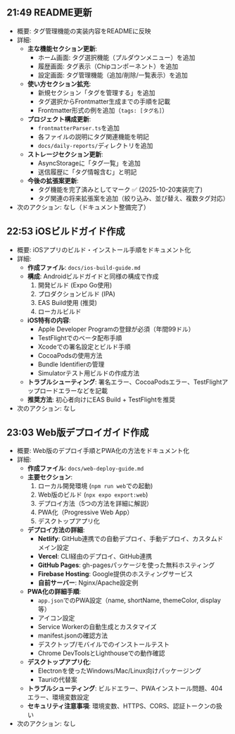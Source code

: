 ## 21:49 README更新

- 概要: タグ管理機能の実装内容をREADMEに反映
- 詳細:
  - **主な機能セクション更新**:
    - ホーム画面: タグ選択機能（プルダウンメニュー）を追加
    - 履歴画面: タグ表示（Chipコンポーネント）を追加
    - 設定画面: タグ管理機能（追加/削除/一覧表示）を追加
  - **使い方セクション拡充**:
    - 新規セクション「タグを管理する」を追加
    - タグ選択からFrontmatter生成までの手順を記載
    - Frontmatter形式の例を追加（`tags: [タグ名]`）
  - **プロジェクト構成更新**:
    - `frontmatterParser.ts`を追加
    - 各ファイルの説明にタグ関連機能を明記
    - `docs/daily-reports/`ディレクトリを追加
  - **ストレージセクション更新**:
    - AsyncStorageに「タグ一覧」を追加
    - 送信履歴に「タグ情報含む」と明記
  - **今後の拡張案更新**:
    - タグ機能を完了済みとしてマーク ✅ (2025-10-20実装完了)
    - タグ関連の将来拡張案を追加（絞り込み、並び替え、複数タグ対応）
- 次のアクション: なし（ドキュメント整備完了）

## 22:53 iOSビルドガイド作成

- 概要: iOSアプリのビルド・インストール手順をドキュメント化
- 詳細:
  - **作成ファイル**: `docs/ios-build-guide.md`
  - **構成**: Androidビルドガイドと同様の構成で作成
    1. 開発ビルド (Expo Go使用)
    2. プロダクションビルド (IPA)
    3. EAS Build使用 (推奨)
    4. ローカルビルド
  - **iOS特有の内容**:
    - Apple Developer Programの登録が必須（年間99ドル）
    - TestFlightでのベータ配布手順
    - Xcodeでの署名設定とビルド手順
    - CocoaPodsの使用方法
    - Bundle Identifierの管理
    - Simulatorテスト用ビルドの作成方法
  - **トラブルシューティング**: 署名エラー、CocoaPodsエラー、TestFlightアップロードエラーなどを記載
  - **推奨方法**: 初心者向けにEAS Build + TestFlightを推奨
- 次のアクション: なし

## 23:03 Web版デプロイガイド作成

- 概要: Web版のデプロイ手順とPWA化の方法をドキュメント化
- 詳細:
  - **作成ファイル**: `docs/web-deploy-guide.md`
  - **主要セクション**:
    1. ローカル開発環境 (`npm run web`での起動)
    2. Web版のビルド (`npx expo export:web`)
    3. デプロイ方法（5つの方法を詳細に解説）
    4. PWA化（Progressive Web App）
    5. デスクトップアプリ化
  - **デプロイ方法の詳細**:
    - **Netlify**: GitHub連携での自動デプロイ、手動デプロイ、カスタムドメイン設定
    - **Vercel**: CLI経由のデプロイ、GitHub連携
    - **GitHub Pages**: gh-pagesパッケージを使った無料ホスティング
    - **Firebase Hosting**: Google提供のホスティングサービス
    - **自前サーバー**: Nginx/Apache設定例
  - **PWA化の詳細手順**:
    - `app.json`でのPWA設定（name, shortName, themeColor, display等）
    - アイコン設定
    - Service Workerの自動生成とカスタマイズ
    - manifest.jsonの確認方法
    - デスクトップ/モバイルでのインストールテスト
    - Chrome DevToolsとLighthouseでの動作確認
  - **デスクトップアプリ化**:
    - Electronを使ったWindows/Mac/Linux向けパッケージング
    - Tauriの代替案
  - **トラブルシューティング**: ビルドエラー、PWAインストール問題、404エラー、環境変数設定
  - **セキュリティ注意事項**: 環境変数、HTTPS、CORS、認証トークンの扱い
- 次のアクション: なし
